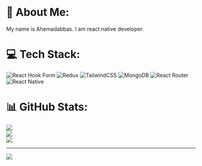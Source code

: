 # 💫 About Me:
My name is Ahemadabbas. I am react native developer.<br>


# 💻 Tech Stack:
![React Hook Form](https://img.shields.io/badge/React%20Hook%20Form-%23EC5990.svg?style=for-the-badge&logo=reacthookform&logoColor=white) ![Redux](https://img.shields.io/badge/redux-%23593d88.svg?style=for-the-badge&logo=redux&logoColor=white) ![TailwindCSS](https://img.shields.io/badge/tailwindcss-%2338B2AC.svg?style=for-the-badge&logo=tailwind-css&logoColor=white) ![MongoDB](https://img.shields.io/badge/MongoDB-%234ea94b.svg?style=for-the-badge&logo=mongodb&logoColor=white) ![React Router](https://img.shields.io/badge/React_Router-CA4245?style=for-the-badge&logo=react-router&logoColor=white) ![React Native](https://img.shields.io/badge/react_native-%2320232a.svg?style=for-the-badge&logo=react&logoColor=%2361DAFB)
# 📊 GitHub Stats:
![](https://github-readme-stats.vercel.app/api?username=Ahemad007&theme=dark&hide_border=false&include_all_commits=true&count_private=true)<br/>
![](https://nirzak-streak-stats.vercel.app/?user=Ahemad007&theme=dark&hide_border=false)<br/>
![](https://github-readme-stats.vercel.app/api/top-langs/?username=Ahemad007&theme=dark&hide_border=false&include_all_commits=true&count_private=true&layout=compact)

---
[![](https://visitcount.itsvg.in/api?id=Ahemad007&icon=0&color=0)](https://visitcount.itsvg.in)

<!-- Proudly created with GPRM ( https://gprm.itsvg.in ) -->